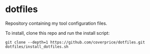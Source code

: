 # dotfiles

Repository containing my tool configuration files.

To install, clone this repo and run the install script:

    git clone --depth=1 https://github.com/coverprice/dotfiles.git
    dotfiles/install_dotfiles.sh
